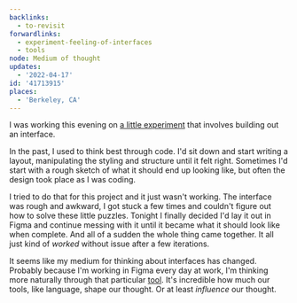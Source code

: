 ```yaml
---
backlinks:
  - to-revisit
forwardlinks:
  - experiment-feeling-of-interfaces
  - tools
node: Medium of thought
updates:
  - '2022-04-17'
id: '41713915'
places:
  - 'Berkeley, CA'
---
```

I was working this evening on [a little experiment](experiment-feeling-of-interfaces.md) that involves building out an interface. 

In the past, I used to think best through code. I'd sit down and start writing a layout, manipulating the styling and structure until it felt right. Sometimes I'd start with a rough sketch of what it should end up looking like, but often the design took place as I was coding. 

I tried to do that for this project and it just wasn't working. The interface was rough and awkward, I got stuck a few times and couldn't figure out how to solve these little puzzles. Tonight I finally decided I'd lay it out in Figma and continue messing with it until it became what it should look like when complete. And all of a sudden the whole thing came together. It all just kind of *worked* without issue after a few iterations. 

It seems like my medium for thinking about interfaces has changed. Probably because I'm working in Figma every day at work, I'm thinking more naturally through that particular [tool](tools.md). It's incredible how much our tools, like language, shape our thought. Or at least *influence* our thought. 

 
